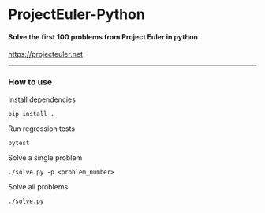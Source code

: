 # ProjectEuler-Python

#### Solve the first 100 problems from Project Euler in python

https://projecteuler.net

---

### How to use

Install dependencies

 ```shell
pip install .
```

Run regression tests

```shell
pytest
```

Solve a single problem

```shell
./solve.py -p <problem_number>
```

Solve all problems

```shell
./solve.py
```
